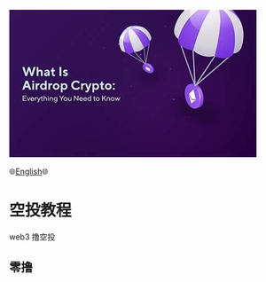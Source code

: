 

![空投](./assets/airdrop.jpg)

:globe_with_meridians:[English](https://github.com/Patrickming/Airdrop-Tutorial/blob/main/en/README.md):globe_with_meridians:	


# 空投教程

web3 撸空投

## 零撸


